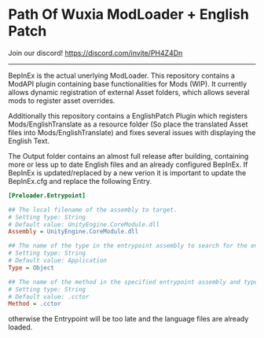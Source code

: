 # Path Of Wuxia ModLoader + English Patch

Join our discord! 
https://discord.com/invite/PH4Z4Dn

-------------------------------------------
BepInEx is the actual unerlying ModLoader.
This repository contains a ModAPI plugin containing base functionalities for Mods (WIP).
It currently allows dynamic registration of external Asset folders, which allows several mods to register asset overrides.

Additionally this repository contains a EnglishPatch Plugin which registers Mods/EnglishTranslate as a resource folder (So place the translated Asset files into Mods/EnglishTranslate) and fixes several issues with displaying the English Text.

The Output folder contains an almost full release after building, containing more or less up to date English files and an already configured BepInEx.
If BepInEx is updated/replaced by a new verion it is important to update the BepInEx.cfg and replace the following Entry.
```ini
[Preloader.Entrypoint]

## The local filename of the assembly to target.
# Setting type: String
# Default value: UnityEngine.CoreModule.dll
Assembly = UnityEngine.CoreModule.dll

## The name of the type in the entrypoint assembly to search for the entrypoint method.
# Setting type: String
# Default value: Application
Type = Object

## The name of the method in the specified entrypoint assembly and type to hook and load Chainloader from.
# Setting type: String
# Default value: .cctor
Method = .cctor
```

otherwise the Entrypoint will be too late and the language files are already loaded.

